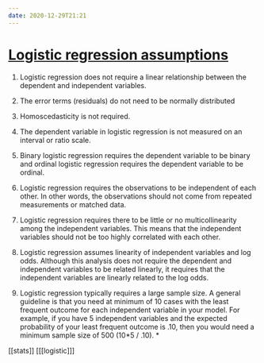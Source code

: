 ```yaml
---
date: 2020-12-29T21:21
---
```


# [Logistic regression assumptions](https://goo.gl/y6hXvi)

1. Logistic regression does not require a linear relationship between the dependent and independent variables.

2. The error terms (residuals) do not need to be normally distributed

3. Homoscedasticity is not required.

4. The dependent variable in logistic regression is not measured on an interval or ratio scale.

5. Binary logistic regression requires the dependent variable to be binary and ordinal logistic regression requires the dependent variable to be ordinal.

6. Logistic regression requires the observations to be independent of each other.  In other words, the observations should not come from repeated measurements or matched data.

7. Logistic regression requires there to be little or no multicollinearity among the independent variables. This means that the independent variables should not be too highly correlated with each other.

8. Logistic regression assumes linearity of independent variables and log odds.  Although this analysis does not require the dependent and independent variables to be related linearly, it requires that the independent variables are linearly related to the log odds.

9. Logistic regression typically requires a large sample size. A general guideline is that you need at minimum of 10 cases with the least frequent outcome for each independent variable in your model. For example, if you have 5 independent variables and the expected probability of your least frequent outcome is .10, then you would need a minimum sample size of 500 (10*5 / .10). *

[[stats]]
[[[logistic]]]